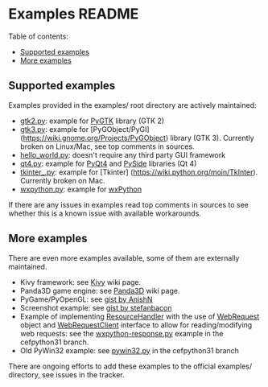 # Examples README

Table of contents:
* [Supported examples](#supported-examples)
* [More examples](#more-examples)


## Supported examples

Examples provided in the examples/ root directory are actively
maintained:

- [gtk2.py](gtk2.py): example for [PyGTK](http://www.pygtk.org/)
  library (GTK 2)
- [gtk3.py](gtk3.py): example for [PyGObject/PyGI]
  (https://wiki.gnome.org/Projects/PyGObject) library (GTK 3).
  Currently broken on Linux/Mac, see top comments in sources.
- [hello_world.py](hello_world.py): doesn't require any third party
  GUI framework
- [qt4.py](qt4.py): example for [PyQt4](https://wiki.python.org/moin/PyQt4)
  and [PySide](https://wiki.qt.io/PySide) libraries (Qt 4)
- [tkinter_.py](tkinter_.py): example for [Tkinter]
  (https://wiki.python.org/moin/TkInter). Currently broken on Mac.
- [wxpython.py](wxpython.py): example for [wxPython](https://wxpython.org/)

If there are any issues in examples read top comments in sources
to see whether this is a known issue with available workarounds.


## More examples

There are even more examples available, some of them are externally
maintained. 

- Kivy framework:
  see [Kivy](https://github.com/cztomczak/cefpython/wiki/Kivy) wiki page.
- Panda3D game engine:
  see [Panda3D](https://github.com/cztomczak/cefpython/wiki/Panda3D) wiki page.
- PyGame/PyOpenGL:
  see [gist by AnishN](https://gist.github.com/AnishN/aa3bb27fc9d69319955ed9a8973cd40f)
- Screenshot example:
  see [gist by stefanbacon](https://gist.github.com/stefanbacon/7b1571d57aee54aa9f8e9021b4848d06)
- Example of implementing [ResourceHandler](../api/ResourceHandler.md)
  with the use of [WebRequest](../api/WebRequest.md) object and
  [WebRequestClient](../api/WebRequestClient.md) interface to allow
  for reading/modifying web requests: see the [wxpython-response.py](https://github.com/cztomczak/cefpython/blob/cefpython31/cefpython/cef3/linux/binaries_64bit/wxpython-response.py)
  example in the cefpython31 branch.
- Old PyWin32 example:
  see [pywin32.py](https://github.com/cztomczak/cefpython/blob/cefpython31/cefpython/cef3/windows/binaries_32bit/pywin32.py)
  in the cefpython31 branch

There are ongoing efforts to add these examples to the official examples/
directory, see issues in the tracker.
